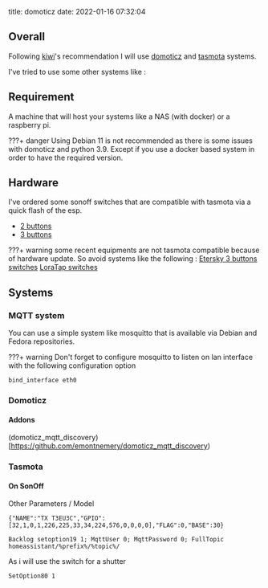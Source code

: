 title: domoticz
date: 2022-01-16 07:32:04


## Overall
Following [kiwi](https://github.com/xbeaudouin)'s recommendation I will use [domoticz](https://www.domoticz.com/)
and [tasmota](https://tasmota.github.io/) systems.

I've tried to use some other systems like :

## Requirement
A machine that will host your systems like a NAS (with docker) or a raspberry pi. 

???+ danger
Using Debian 11 is not recommended as there is some issues with domoticz and python 3.9.
Except if you use a docker based system in order to have the required version.

## Hardware

I've ordered some sonoff switches that are compatible with tasmota via a quick flash of the esp.

- [2 buttons](https://www.amazon.fr/gp/product/B07T8Y8FWR/)
- [3 buttons](https://www.amazon.fr/gp/product/B07T8XT3VZ/)


???+ warning
some recent equipments are not tasmota compatible because of hardware update.
So avoid systems like the following :
[Etersky 3 buttons switches](https://www.amazon.fr/gp/product/B07TM9NMJN)
[LoraTap switches](https://www.amazon.fr/gp/product/B08BR4GM7P)

## Systems

### MQTT system
You can use a simple system like mosquitto that is available via Debian and Fedora repositories.

???+ warning
Don't forget to configure mosquitto to listen on lan interface with the following configuration option

``` editorconfig
bind_interface eth0
```

### Domoticz

#### Addons
(domoticz_mqtt_discovery)[https://github.com/emontnemery/domoticz_mqtt_discovery)

### Tasmota

#### On SonOff 
Other Parameters / Model
``` editorconfig
{"NAME":"TX T3EU3C","GPIO":[32,1,0,1,226,225,33,34,224,576,0,0,0,0],"FLAG":0,"BASE":30}
```

``` editorconfig
Backlog setoption19 1; MqttUser 0; MqttPassword 0; FullTopic homeassistant/%prefix%/%topic%/
```

As i will use the switch for a shutter
``` editorconfig
SetOption80 1
```
